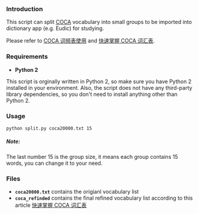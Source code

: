 ### Introduction
This script can split [COCA](https://www.wordfrequency.info/) vocabulary into small groups to be imported into
dictionary app (e.g. Eudic) for studying.

Please refer to [COCA 词频表使用](https://zhuanlan.zhihu.com/p/53261968) and [快速掌握 COCA 词汇表](https://zhuanlan.zhihu.com/p/56823867).

### Requirements
- **Python 2**

This script is orginally written in Python 2, so make sure you have Python 2 installed in your environment. Also, the script does not have any third-party library dependencies, so you don't need to install anything other than Python 2.

### Usage

```
python split.py coca20000.txt 15
```

##### Note:
The last number 15 is the group size, it means each group contains 15 words, you can change it to your need.

### Files

- **`coca20000.txt`** contains the origianl vocabulary list
- **`coca_refinded`** contains the final refined vocabulary list according to this article [快速掌握 COCA 词汇表](https://zhuanlan.zhihu.com/p/56823867)